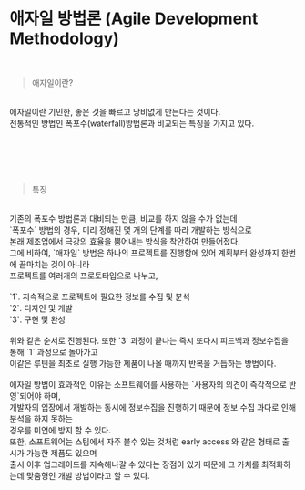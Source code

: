 # 애자일 방법론 (Agile Development Methodology)

<br/>

> 애자일이란?

<br/>
애자일이란 기민한, 좋은 것을 빠르고 낭비없게 만든다는 것이다.<br/>
전통적인 방법인 폭포수(waterfall)방법론과 비교되는 특징을 가지고 있다.<br/>

<br/><br/><br/><br/>

> 특징

<br/>
기존의 폭포수 방법론과 대비되는 만큼, 비교를 하지 않을 수가 없는데<br/>
`폭포수` 방법의 경우, 미리 정해진 몇 개의 단계를 따라 개발하는 방식으로<br/>
본래 제조업에서 극강의 효율을 뿜어내는 방식을 착안하여 만들어졌다.<br/>
그에 비하여, `애자일` 방법은 하나의 프로젝트를 진행함에 있어 계획부터 완성까지 한번에 끝마치는 것이 아니라<br/>
프로젝트를 여러개의 프로토타입으로 나누고,<br/>
<br/>
`1`. 지속적으로 프로젝트에 필요한 정보를 수집 및 분석<br/>
`2`. 디자인 및 개발<br/>
`3`. 구현 및 완성<br/>
<br/>
위와 같은 순서로 진행된다. 또한 `3` 과정이 끝나는 즉시 또다시 피드백과 정보수집을 통해 `1` 과정으로 돌아가고<br/>
이같은 루틴을 최초로 실행 가능한 제품이 나올 때까지 반복을 거듭하는 방법이다.<br/>
<br/>
애자일 방법이 효과적인 이유는 소프트웨어를 사용하는 `사용자의 의견이 즉각적으로 반영`되어야 하며,<br/>
개발자의 입장에서 개발하는 동시에 정보수집을 진행하기 때문에 정보 수집 과다로 인해 분석을 하지 못하는<br/>
경우를 미연에 방지 할 수 있다.<br/>
또한, 소프트웨어는 스팀에서 자주 볼수 있는 것처럼 early access 와 같은 형태로 출시가 가능한 제품도 있으며<br/>
출시 이후 업그레이드를 지속해나갈 수 있다는 장점이 있기 때문에 그 가치를 최적화하는데 맞춤형인 개발 방법이라고 할 수 있다.
